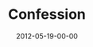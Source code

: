 ---
layout: message
category: message
series: "James: Putting Your Faith to Work"
title: "Confession"
date: 2012-05-19-00-00
message_id: 727
sc-permalink-url: "http://soundcloud.com/crdschurch/confession"
audio: "http://s3.amazonaws.com/crossroads-media/messages/audio/james_05.mp3"
audio-duration: "33:20"
program: "http://s3.amazonaws.com/crossroads-media/documents/05_19-20_12Program_OAKLEY.pdf"
description: "Brian Tome talks about the healing that comes through confession."
video: "http://s3.amazonaws.com/crossroads-media/messages/video/james_05.mp4"
video-duration: "33:24"
yt-embed-url: "//www.youtube.com/embed/4RNjjT9MZSo"
video-image: "http://s3.amazonaws.com/crossroads-media/images/james_05_still.jpg"
tag: 
 - confession
 - james
 - tome
 - healing
 - program
explicit: false
---